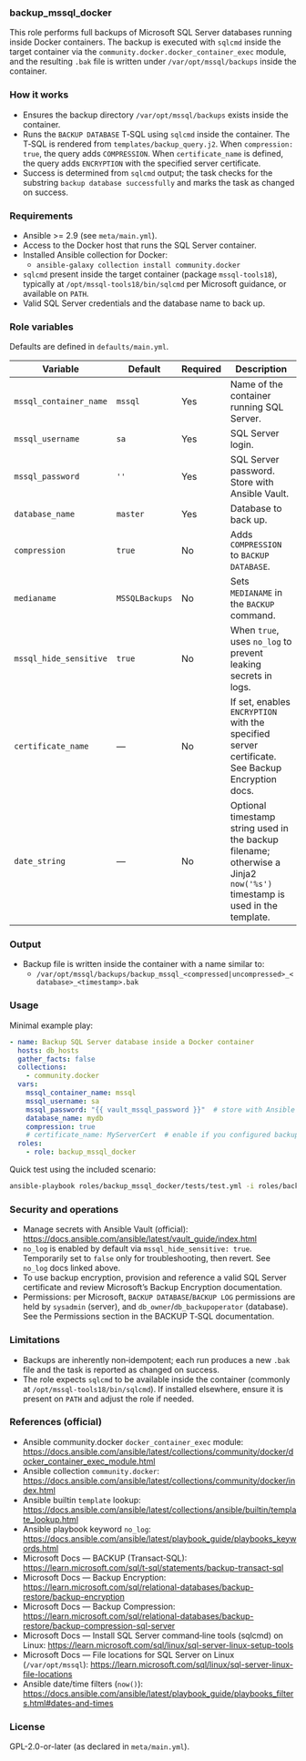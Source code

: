 ### backup_mssql_docker

This role performs full backups of Microsoft SQL Server databases running inside Docker containers. The backup is executed with `sqlcmd` inside the target container via the `community.docker.docker_container_exec` module, and the resulting `.bak` file is written under `/var/opt/mssql/backups` inside the container.

### How it works

- Ensures the backup directory `/var/opt/mssql/backups` exists inside the container.
- Runs the `BACKUP DATABASE` T‑SQL using `sqlcmd` inside the container. The T‑SQL is rendered from `templates/backup_query.j2`. When `compression: true`, the query adds `COMPRESSION`. When `certificate_name` is defined, the query adds `ENCRYPTION` with the specified server certificate.
- Success is determined from `sqlcmd` output; the task checks for the substring `backup database successfully` and marks the task as changed on success.

### Requirements

- Ansible >= 2.9 (see `meta/main.yml`).
- Access to the Docker host that runs the SQL Server container.
- Installed Ansible collection for Docker:
  - `ansible-galaxy collection install community.docker`
- `sqlcmd` present inside the target container (package `mssql-tools18`), typically at `/opt/mssql-tools18/bin/sqlcmd` per Microsoft guidance, or available on `PATH`.
- Valid SQL Server credentials and the database name to back up.

### Role variables

Defaults are defined in `defaults/main.yml`.

| Variable               | Default         | Required | Description |
|------------------------|-----------------|----------|-------------|
| `mssql_container_name` | `mssql`         | Yes      | Name of the container running SQL Server. |
| `mssql_username`       | `sa`            | Yes      | SQL Server login. |
| `mssql_password`       | `''`            | Yes      | SQL Server password. Store with Ansible Vault. |
| `database_name`        | `master`        | Yes      | Database to back up. |
| `compression`          | `true`          | No       | Adds `COMPRESSION` to `BACKUP DATABASE`. |
| `medianame`            | `MSSQLBackups`  | No       | Sets `MEDIANAME` in the `BACKUP` command. |
| `mssql_hide_sensitive` | `true`          | No       | When `true`, uses `no_log` to prevent leaking secrets in logs. |
| `certificate_name`     | —               | No       | If set, enables `ENCRYPTION` with the specified server certificate. See Backup Encryption docs. |
| `date_string`          | —               | No       | Optional timestamp string used in the backup filename; otherwise a Jinja2 `now('%s')` timestamp is used in the template. |

### Output

- Backup file is written inside the container with a name similar to:
  - `/var/opt/mssql/backups/backup_mssql_<compressed|uncompressed>_<database>_<timestamp>.bak`

### Usage

Minimal example play:

```yaml
- name: Backup SQL Server database inside a Docker container
  hosts: db_hosts
  gather_facts: false
  collections:
    - community.docker
  vars:
    mssql_container_name: mssql
    mssql_username: sa
    mssql_password: "{{ vault_mssql_password }}"  # store with Ansible Vault
    database_name: mydb
    compression: true
    # certificate_name: MyServerCert  # enable if you configured backup encryption
  roles:
    - role: backup_mssql_docker
```

Quick test using the included scenario:

```bash
ansible-playbook roles/backup_mssql_docker/tests/test.yml -i roles/backup_mssql_docker/tests/inventory
```

### Security and operations

- Manage secrets with Ansible Vault (official): https://docs.ansible.com/ansible/latest/vault_guide/index.html
- `no_log` is enabled by default via `mssql_hide_sensitive: true`. Temporarily set to `false` only for troubleshooting, then revert. See `no_log` docs linked above.
- To use backup encryption, provision and reference a valid SQL Server certificate and review Microsoft’s Backup Encryption documentation.
- Permissions: per Microsoft, `BACKUP DATABASE`/`BACKUP LOG` permissions are held by `sysadmin` (server), and `db_owner`/`db_backupoperator` (database). See the Permissions section in the BACKUP T‑SQL documentation.

### Limitations

- Backups are inherently non‑idempotent; each run produces a new `.bak` file and the task is reported as changed on success.
- The role expects `sqlcmd` to be available inside the container (commonly at `/opt/mssql-tools18/bin/sqlcmd`). If installed elsewhere, ensure it is present on `PATH` and adjust the role if needed.

### References (official)

- Ansible community.docker `docker_container_exec` module: https://docs.ansible.com/ansible/latest/collections/community/docker/docker_container_exec_module.html
- Ansible collection `community.docker`: https://docs.ansible.com/ansible/latest/collections/community/docker/index.html
- Ansible builtin `template` lookup: https://docs.ansible.com/ansible/latest/collections/ansible/builtin/template_lookup.html
- Ansible playbook keyword `no_log`: https://docs.ansible.com/ansible/latest/playbook_guide/playbooks_keywords.html
- Microsoft Docs — BACKUP (Transact‑SQL): https://learn.microsoft.com/sql/t-sql/statements/backup-transact-sql
- Microsoft Docs — Backup Encryption: https://learn.microsoft.com/sql/relational-databases/backup-restore/backup-encryption
- Microsoft Docs — Backup Compression: https://learn.microsoft.com/sql/relational-databases/backup-restore/backup-compression-sql-server
- Microsoft Docs — Install SQL Server command‑line tools (sqlcmd) on Linux: https://learn.microsoft.com/sql/linux/sql-server-linux-setup-tools
- Microsoft Docs — File locations for SQL Server on Linux (`/var/opt/mssql`): https://learn.microsoft.com/sql/linux/sql-server-linux-file-locations
- Ansible date/time filters (`now()`): https://docs.ansible.com/ansible/latest/playbook_guide/playbooks_filters.html#dates-and-times

### License

GPL-2.0-or-later (as declared in `meta/main.yml`).


